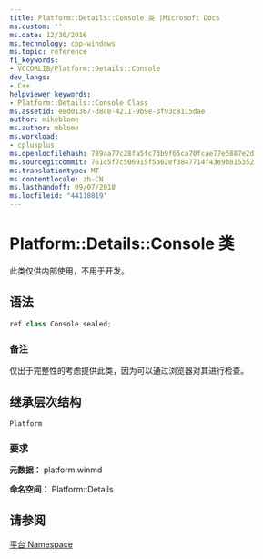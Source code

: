 ```yaml
---
title: Platform::Details::Console 类 |Microsoft Docs
ms.custom: ''
ms.date: 12/30/2016
ms.technology: cpp-windows
ms.topic: reference
f1_keywords:
- VCCORLIB/Platform::Details::Console
dev_langs:
- C++
helpviewer_keywords:
- Platform::Details::Console Class
ms.assetid: e8d01367-d8c8-4211-9b9e-3f93c8115dae
author: mikeblome
ms.author: mblome
ms.workload:
- cplusplus
ms.openlocfilehash: 789aa77c28fa5fc73b9f65ca70fcae77e5887e2d
ms.sourcegitcommit: 761c5f7c506915f5a62ef3847714f43e9b815352
ms.translationtype: MT
ms.contentlocale: zh-CN
ms.lasthandoff: 09/07/2018
ms.locfileid: "44110819"
---
```

# <a name="platformdetailsconsole-class"></a>Platform::Details::Console 类

此类仅供内部使用，不用于开发。

## <a name="syntax"></a>语法

```cpp
ref class Console sealed;
```

### <a name="remarks"></a>备注

仅出于完整性的考虑提供此类，因为可以通过浏览器对其进行检查。

## <a name="inheritance-hierarchy"></a>继承层次结构

`Platform`

### <a name="requirements"></a>要求

**元数据：** platform.winmd

**命名空间：** Platform::Details

## <a name="see-also"></a>请参阅

[平台 Namespace](platform-namespace-c-cx.md)